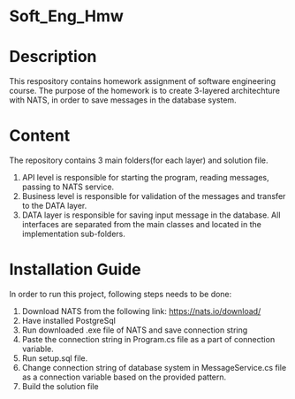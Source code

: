 # Soft_Eng_Hmw

# Description
This respository contains homework assignment of software engineering course.
The purpose of the homework is to create 3-layered architechture with NATS, 
in order to save messages in the database system.

# Content
The repository contains 3 main folders(for each layer) and solution file.
1. API level is responsible for starting the program, reading messages, passing to NATS service.
2. Business level is responsible for validation of the messages and transfer to the DATA layer.
3. DATA layer is responsible for saving input message in the database.
All interfaces are separated from the main classes and located in the implementation sub-folders.

# Installation Guide
In order to run this project, following steps needs to be done:
1. Download NATS from the following link: https://nats.io/download/
2. Have installed PostgreSql
3. Run downloaded .exe file of NATS and save connection string
4. Paste the connection string in Program.cs file as a part of connection variable.
5. Run setup.sql file.
6. Change connection string of database system in MessageService.cs file as a connection variable based on the provided pattern.
7. Build the solution file
